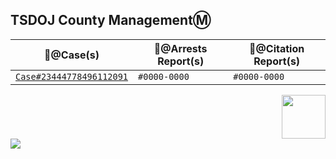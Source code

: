 ## TSDOJ County ManagementⓂ️

📂@Case(s) | 📄@Arrests Report(s) | 📜@Citation Report(s)
--- | --- | ---
[`Case#23444778496112091`](https://github.com/NotKaarlo/State-of-San-Andreas/blob/126e5ea5fa67f2ca8b9bcf3f449b1667bc1d34d2/TSDOJ/Case%23444778496112091.md) | `#0000-0000` | `#0000-0000`

<div align="right">
<img width="auto" height="70" src="https://961b5d7bec.cbaul-cdnwnd.com/bc706ede7c4ee7d111282692424954b3/200000064-5d9755e8fa/LSDOJ-4.png?ph=961b5d7bec" />
</div>


<img width="auto" height="auto" src="https://i.imgur.com/yi59mtr.png" />
